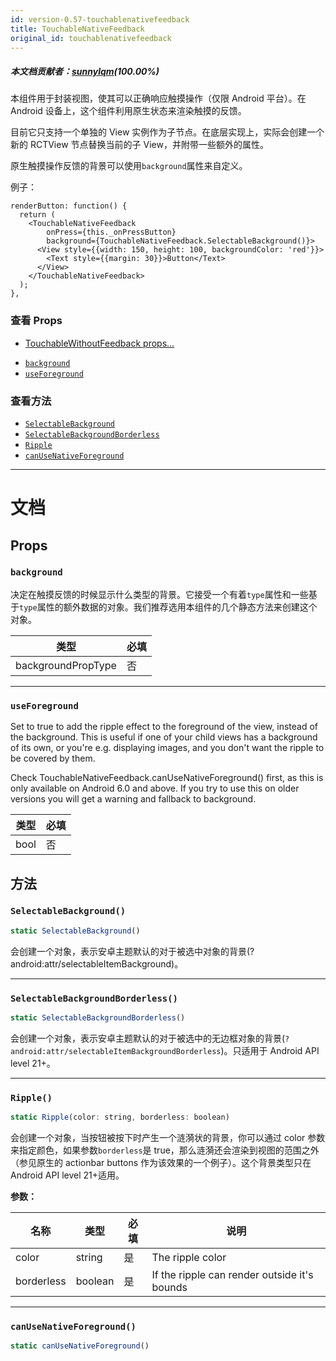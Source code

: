 ```yaml
---
id: version-0.57-touchablenativefeedback
title: TouchableNativeFeedback
original_id: touchablenativefeedback
---
```


##### 本文档贡献者：[sunnylqm](https://github.com/search?q=sunnylqm%40qq.com+in%3Aemail&type=Users)(100.00%)

本组件用于封装视图，使其可以正确响应触摸操作（仅限 Android 平台）。在 Android 设备上，这个组件利用原生状态来渲染触摸的反馈。

目前它只支持一个单独的 View 实例作为子节点。在底层实现上，实际会创建一个新的 RCTView 节点替换当前的子 View，并附带一些额外的属性。

原生触摸操作反馈的背景可以使用`background`属性来自定义。

例子：

```
renderButton: function() {
  return (
    <TouchableNativeFeedback
        onPress={this._onPressButton}
        background={TouchableNativeFeedback.SelectableBackground()}>
      <View style={{width: 150, height: 100, backgroundColor: 'red'}}>
        <Text style={{margin: 30}}>Button</Text>
      </View>
    </TouchableNativeFeedback>
  );
},
```

### 查看 Props

- [TouchableWithoutFeedback props...](touchablewithoutfeedback.md#props)

* [`background`](touchablenativefeedback.md#background)
* [`useForeground`](touchablenativefeedback.md#useforeground)

### 查看方法

- [`SelectableBackground`](touchablenativefeedback.md#selectablebackground)
- [`SelectableBackgroundBorderless`](touchablenativefeedback.md#selectablebackgroundborderless)
- [`Ripple`](touchablenativefeedback.md#ripple)
- [`canUseNativeForeground`](touchablenativefeedback.md#canusenativeforeground)

---

# 文档

## Props

### `background`

决定在触摸反馈的时候显示什么类型的背景。它接受一个有着`type`属性和一些基于`type`属性的额外数据的对象。我们推荐选用本组件的几个静态方法来创建这个对象。

| 类型               | 必填 |
| ------------------ | ---- |
| backgroundPropType | 否   |

---

### `useForeground`

Set to true to add the ripple effect to the foreground of the view, instead of the background. This is useful if one of your child views has a background of its own, or you're e.g. displaying images, and you don't want the ripple to be covered by them.

Check TouchableNativeFeedback.canUseNativeForeground() first, as this is only available on Android 6.0 and above. If you try to use this on older versions you will get a warning and fallback to background.

| 类型 | 必填 |
| ---- | ---- |
| bool | 否   |

## 方法

### `SelectableBackground()`

```jsx
static SelectableBackground()
```

会创建一个对象，表示安卓主题默认的对于被选中对象的背景(?android:attr/selectableItemBackground)。

---

### `SelectableBackgroundBorderless()`

```jsx
static SelectableBackgroundBorderless()
```

会创建一个对象，表示安卓主题默认的对于被选中的无边框对象的背景(`?android:attr/selectableItemBackgroundBorderless`)。只适用于 Android API level 21+。

---

### `Ripple()`

```jsx
static Ripple(color: string, borderless: boolean)
```

会创建一个对象，当按钮被按下时产生一个涟漪状的背景，你可以通过 color 参数来指定颜色，如果参数`borderless`是 true，那么涟漪还会渲染到视图的范围之外（参见原生的 actionbar buttons 作为该效果的一个例子）。这个背景类型只在 Android API level 21+适用。

**参数：**

| 名称       | 类型    | 必填 | 说明                                         |
| ---------- | ------- | ---- | -------------------------------------------- |
| color      | string  | 是   | The ripple color                             |
| borderless | boolean | 是   | If the ripple can render outside it's bounds |

---

### `canUseNativeForeground()`

```jsx
static canUseNativeForeground()
```
